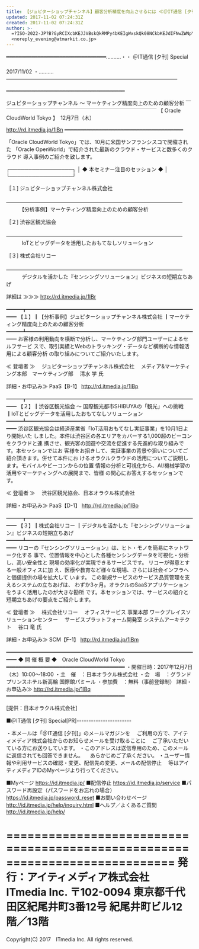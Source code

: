 ```yaml
---
title: 【ジュピターショップチャンネル】顧客分析精度を向上させるには ≪＠IT通信 [夕刊] Special≫
updated: 2017-11-02 07:24:31Z
created: 2017-11-02 07:24:31Z
author: >-
  =?ISO-2022-JP?B?GyRCIXcbKEJJVBskQkRMPy4bKEIgWxskQk08NCkbKEJdIFNwZWNpYWw=?=
  <noreply_evening@atmarkit.co.jp>
---
```


━━━━━━━━━━━━━━━━━━━━━━━━━━━━━━━━……‥‥・・
＠IT通信 [夕刊] Special
　　　　　　　　　　　　　　　　　　　　　　　　　　　　　　　　　2017/11/02
・‥‥……━━━━━━━━━━━━━━━━━━━━━━━━━━━━━━━━━

━━━━━━━━━━━━━━━━━━━━━━━━━━━━━━━━━━━━━━

ジュピターショップチャンネル 〜 マーケティング精度向上のための顧客分析
￣￣￣￣￣￣￣￣￣￣￣￣￣￣￣￣￣￣￣￣￣￣￣￣￣￣￣￣￣￣
【 Oracle CloudWorld Tokyo 】　12月7日（木）

 http://rd.itmedia.jp/1lBn
━━━━━━━━━━━━━━━━━━━━━━━━━━━━━━━━━━━━━━

「Oracle CloudWorld Tokyo」では、10月に米国サンフランシスコで開催された
「Oracle OpenWorld」で紹介された最新のクラウド・サービスと数多くのクラウド
導入事例のご紹介を致します。

┌─────────────────┐
│ ◆ 本セミナー注目のセッション ◆ │
└─────────────────┘

［１] ジュピターショップチャンネル株式会社
　　　——————————————————————————————————
　　　【分析事例】マーケティング精度向上のための顧客分析

［２] 渋谷区観光協会
　　　——————————————————————————————————
　　　IoTとビッグデータを活用したおもてなしソリューション

［３] 株式会社リコー
　　　——————————————————————————————————
　　　デジタルを活かした『センシングソリューション』ビジネスの短期立ちあげ

詳細は ≫≫≫
 http://rd.itmedia.jp/1lBr

━━━┳━━━━━━━━━━━━━━━━━━━━━━━━━━━━━━━━━━
【１】┃【分析事例】ジュピターショップチャンネル株式会社
┃マーケティング精度向上のための顧客分析
━━━┻━━━━━━━━━━━━━━━━━━━━━━━━━━━━━━━━━━
お客様の利用動向を横断で分析し、マーケティング部門ユーザーによるセルフサービ
スで、取引実績とWebのトラッキング・データなど横断的な情報活用による顧客分析
の取り組みについてご紹介いたします。

≪ 登壇者 ≫
　ジュピターショップチャンネル株式会社
　メディア&マーケティング本部　マーケティング部
　清水 学 氏

詳細・お申込み≫ PaaS【B-1】
 http://rd.itmedia.jp/1lBp

━━━┳━━━━━━━━━━━━━━━━━━━━━━━━━━━━━━━━━━
【２】┃渋谷区観光協会 〜 国際観光都市SHIBUYAの「観光」への挑戦
┃IoTとビッグデータを活用したおもてなしソリューション
━━━┻━━━━━━━━━━━━━━━━━━━━━━━━━━━━━━━━━━
渋谷区観光協会は経済産業省「IoT活用おもてなし実証事業」を10月1日より開始いた
しました。本件は渋谷区の各エリアをカバーする1,000超のビーコンをクラウドと連
携させ、観光客の回遊や交流を促進する先進的な取り組みです。本セッションではお
客様をお招きして、実証事業の背景や狙いについてご紹介頂きます。併せて本件にお
けるオラクルクラウドの活用についてご説明します。モバイルやビーコンからの位置
情報の分析と可視化から、AI/機械学習の活用やマーケティングへの展開まで、皆様
の関心にお答えするセッションです。

≪ 登壇者 ≫
　渋谷区観光協会、日本オラクル株式会社

詳細・お申込み≫ PaaS【D-1】
 http://rd.itmedia.jp/1lBo

━━━┳━━━━━━━━━━━━━━━━━━━━━━━━━━━━━━━━━━
【３】┃株式会社リコー
┃デジタルを活かした『センシングソリューション』ビジネスの短期立ちあげ
━━━┻━━━━━━━━━━━━━━━━━━━━━━━━━━━━━━━━━━
リコーの『センシングソリューション』は、ヒト・モノを簡易にネットワーク化する
事で、位置情報を中心とした各種センシングデータを可視化・分析し、高い安全性と
現場の効率化が実現できるサービスです。 リコーが得意とする一般オフィスに加
え、医療や教育など様々な現場、さらには社会インフラへと価値提供の場を拡大して
います。 この新規サービスのサービス品質管理を支えるシステムの立ちあげは、
わずか3ヶ月。オラクルのSaaSアプリケーションをうまく活用したのが大きな勘所
です。本セッションでは、サービスの紹介と短期立ちあげの要点をご紹介します。

≪ 登壇者 ≫
　株式会社リコー
　オフィスサービス 事業本部 ワークプレイスソリューションセンター
　サービスプラットフォーム開発室 システムアーキテクト
　谷口 竜 氏

詳細・お申込み≫ SCM【F-1】
 http://rd.itmedia.jp/1lBm

━━━━━━━━━━━━━━━━━━━━━━━━━━━━━━━━━━━━━━
◆ 開 催 概 要 ◆　Oracle CloudWorld Tokyo
━━━━━━━━━━━━━━━━━━━━━━━━━━━━━━━━━━━━━━
・開催日時：2017年12月7日（木）10:00〜18:00
・主　催　：日本オラクル株式会社
・会　場　：グランドプリンスホテル新高輪 国際館パミール
・参加費　：無料（事前登録制）
詳細・お申込み≫
 http://rd.itmedia.jp/1lBq
━━━━━━━━━━━━━━━━━━━━━━━━━━━━━━━━━━━━━━

[提供：日本オラクル株式会社]

■＠IT通信 [夕刊] Special[PR]-----------------------

・本メールは「＠IT通信 [夕刊]」のメールマガジンを
　ご利用の方で、アイティメディア株式会社からのお知らせメールを受け取ることに
　ご了承いただいている方にお送りしています。
・このアドレスは送信専用のため、このメールに返信されても回答できません。
　あらかじめご了承ください。
・ユーザー情報や利用サービスの確認・変更、配信先の変更、メールの配信停止
　等はアイティメディアIDのMyページより行ってください。

■Myページ
 https://id.itmedia.jp/
■配信停止
 https://id.itmedia.jp/service
■パスワード再設定（パスワードをお忘れの場合）
 https://id.itmedia.jp/password_reset
■お問い合わせページ
 http://id.itmedia.jp/help/inquiry.html
■ヘルプ／よくあるご質問
 http://id.itmedia.jp/help/

============================================================================
発行：アイティメディア株式会社　ITmedia Inc.
〒102-0094 東京都千代田区紀尾井町3番12号 紀尾井町ビル12階／13階
============================================================================
Copyright(C) 2017　ITmedia Inc. All rights reserved.